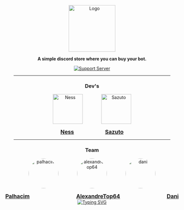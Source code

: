 <div align="center">
  <a href="https://discord.gg/mskT7HRHNy" target="_blank">
    <img src="https://i.imgur.com/Sfhxg5L.png" alt="Logo" height="150" />
  </a>

  <strong>A simple discord store where you can buy your bot.</strong>

  <a href="https://discord.gg/mskT7HRHNy">
    <img src="https://discord.com/api/guilds/758308791837786232/embed.png?style=banner2" alt="Support Server">
  </a>

  <hr />

  <div>
    <h3>Dev's</h3>
    <div style="display: flex; justify-content: center; gap: 60px;">
      <img alt="Ness" src="https://images.weserv.nl/?url=avatars.githubusercontent.com/u/187334479?v=4&h=128&w=128&fit=cover&mask=circle&maxage=1d" width="96px" />
      <img alt="Sazuto" src="https://images.weserv.nl/?url=avatars.githubusercontent.com/u/97265430?v=4&h=128&w=128&fit=cover&mask=circle&maxage=1d" width="96px" />
    </div>
    <div style="display: flex; justify-content: center; gap: 100px; margin-top: 15px; font-size: 1.25em;">
      <strong><a href="https://github.com/ness-io">Ness</a></strong>
      <strong><a href="https://github.com/Swazuto">Sazuto</a></strong>
    </div>
  </div>

  <hr />

  <div>
    <h3>Team</h3>
    <div style="display: flex; justify-content: center; gap: 60px;">
      <img 
        src="https://i.imgur.com/Di9exWU.png" 
        alt="palhacim" 
        style="border-radius: 50%; width: 96px; height: 96px;" 
      />
      <img 
        src="https://i.imgur.com/GxX4fHU.png" 
        alt="alexandretop64" 
        style="border-radius: 50%; width: 96px; height: 96px;" 
      />
      <img 
        src="https://i.imgur.com/9afYy9D.png" 
        alt="dani" 
        style="border-radius: 50%; width: 96px; height: 96px;" 
      />
    </div>
    <div style="display: flex; justify-content: center; gap: 150px; margin-top: 15px; font-size: 1.25em;">
      <strong><a href="https://discord.com/channels/@me/1304245739215519765">Palhacim</a></strong>
      <strong><a href="https://discord.com/channels/@me/438817358249721867">AlexandreTop64</a></strong>
      <strong><a href="https://discord.com/channels/@me/1176666959719452783">Dani</a></strong>
    </div>
  </div>

  <a href="https://git.io/typing-svg">
    <img src="https://readme-typing-svg.herokuapp.com?font=Fira+Code&pause=1000&width=435&lines=Improving+your+Discord+experience." alt="Typing SVG">
  </a>
</div>
